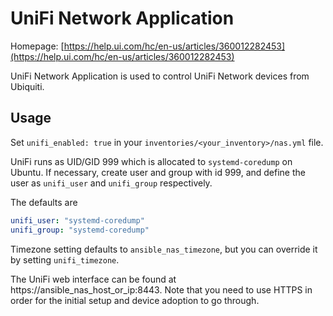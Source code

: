 
# UniFi Network Application

Homepage: [https://help.ui.com/hc/en-us/articles/360012282453](https://help.ui.com/hc/en-us/articles/360012282453)

UniFi Network Application is used to control UniFi Network devices from Ubiquiti.

## Usage

Set `unifi_enabled: true` in your `inventories/<your_inventory>/nas.yml` file.

UniFi runs as UID/GID 999 which is allocated to `systemd-coredump` on Ubuntu.
If necessary, create user and group with id 999, and define the user as
`unifi_user` and `unifi_group` respectively.

The defaults are

```yaml
unifi_user: "systemd-coredump"
unifi_group: "systemd-coredump"
```

Timezone setting defaults to `ansible_nas_timezone`, but you can override it
by setting `unifi_timezone`.

The UniFi web interface can be found at https://ansible_nas_host_or_ip:8443.
Note that you need to use HTTPS in order for the initial setup and device
adoption to go through.
